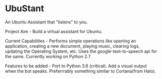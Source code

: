 # UbuStant
An Ubuntu Assistant that "listens" to you.

Project Aim - Build a virtual assistant for Ubuntu.

Current Capabilities - Performs simple operations like opening an application, creating a new document, playing music, clearing logs, updating the Operating System, etc. Uses the google-text-to-speech api for the same. Currently working on Python 2.7

Features to be added -
Port to Python 3.6 (critical).
Add a visual output when the bot speaks. Preferrrably something similar to Cortana(from Halo).
